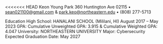 <<<<<<< HEAD
Keon Young Park
360 Huntington Ave 02115 • sean021100@gmail.com & park.keo@northeastern.edu • (808) 277-5713

Education
High School: HANALANI SCHOOL (Mililani, HI) August 2017 – May 2023 
GPA: Cumulative Unweighted GPA: 3.915 & Cumulative Weighted GPA: 4.047
University: NORTHEASTERN UNIVERSITY
Major: Cybersecurity
Expected Graduation Date: May 2027